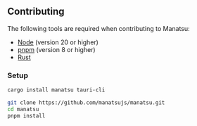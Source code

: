 ## Contributing

The following tools are required when contributing to Manatsu:

- [Node](https://nodejs.org) (version 20 or higher)
- [pnpm](https://pnpm.io/) (version 8 or higher)
- [Rust](https://www.rust-lang.org/tools/install)

### Setup

```bash
cargo install manatsu tauri-cli

git clone https://github.com/manatsujs/manatsu.git
cd manatsu
pnpm install
```
